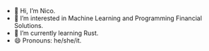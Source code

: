 - 👋 Hi, I’m Nico.
- 👀 I’m interested in Machine Learning and Programming Financial Solutions.
- 🌱 I’m currently learning Rust.
- 😄 Pronouns: he/she/it.

<!---
14z-l/14z-l is a ✨ special ✨ repository because its `README.md` (this file) appears on your GitHub profile.
You can click the Preview link to take a look at your changes.
--->
